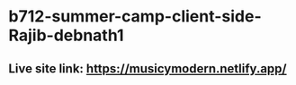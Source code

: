 # b712-summer-camp-client-side-Rajib-debnath1
## Live site link:  https://musicymodern.netlify.app/
